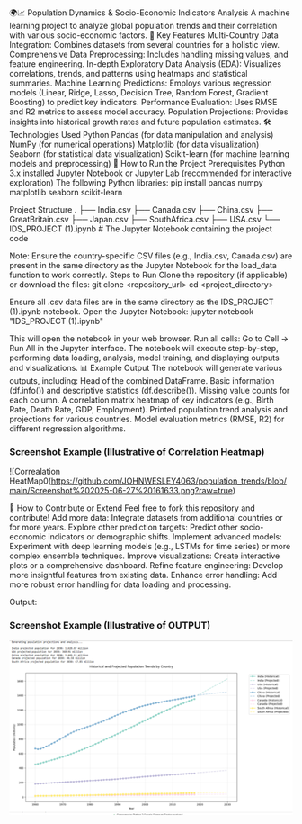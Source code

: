 🌍📈 Population Dynamics & Socio-Economic Indicators Analysis
A machine learning project to analyze global population trends and their correlation with various socio-economic factors.
🌟 Key Features
Multi-Country Data Integration: Combines datasets from several countries for a holistic view.
Comprehensive Data Preprocessing: Includes handling missing values, and feature engineering.
In-depth Exploratory Data Analysis (EDA): Visualizes correlations, trends, and patterns using heatmaps and statistical summaries.
Machine Learning Predictions: Employs various regression models (Linear, Ridge, Lasso, Decision Tree, Random Forest, Gradient Boosting) to predict key indicators.
Performance Evaluation: Uses RMSE and R2 metrics to assess model accuracy.
Population Projections: Provides insights into historical growth rates and future population estimates.
🛠️ Technologies Used
Python
Pandas (for data manipulation and analysis)
NumPy (for numerical operations)
Matplotlib (for data visualization)
Seaborn (for statistical data visualization)
Scikit-learn (for machine learning models and preprocessing)
🚀 How to Run the Project
Prerequisites
Python 3.x installed
Jupyter Notebook or Jupyter Lab (recommended for interactive exploration)
The following Python libraries:
pip install pandas numpy matplotlib seaborn scikit-learn


Project Structure
.
├── India.csv
├── Canada.csv
├── China.csv
├── GreatBritain.csv
├── Japan.csv
├── SouthAfrica.csv
├── USA.csv
└── IDS_PROJECT (1).ipynb  # The Jupyter Notebook containing the project code


Note: Ensure the country-specific CSV files (e.g., India.csv, Canada.csv) are present in the same directory as the Jupyter Notebook for the load_data function to work correctly.
Steps to Run
Clone the repository (if applicable) or download the files:
git clone <repository_url>
cd <project_directory>


Ensure all .csv data files are in the same directory as the IDS_PROJECT (1).ipynb notebook.
Open the Jupyter Notebook:
jupyter notebook "IDS_PROJECT (1).ipynb"

This will open the notebook in your web browser.
Run all cells: Go to Cell -> Run All in the Jupyter interface. The notebook will execute step-by-step, performing data loading, analysis, model training, and displaying outputs and visualizations.
📊 Example Output
The notebook will generate various outputs, including:
Head of the combined DataFrame.
Basic information (df.info()) and descriptive statistics (df.describe()).
Missing value counts for each column.
A correlation matrix heatmap of key indicators (e.g., Birth Rate, Death Rate, GDP, Employment).
Printed population trend analysis and projections for various countries.
Model evaluation metrics (RMSE, R2) for different regression algorithms.
### Screenshot Example (Illustrative of Correlation Heatmap)
![Correalation HeatMap0(https://github.com/JOHNWESLEY4063/population_trends/blob/main/Screenshot%202025-06-27%20161633.png?raw=true)

🤝 How to Contribute or Extend
Feel free to fork this repository and contribute!
Add more data: Integrate datasets from additional countries or for more years.
Explore other prediction targets: Predict other socio-economic indicators or demographic shifts.
Implement advanced models: Experiment with deep learning models (e.g., LSTMs for time series) or more complex ensemble techniques.
Improve visualizations: Create interactive plots or a comprehensive dashboard.
Refine feature engineering: Develop more insightful features from existing data.
Enhance error handling: Add more robust error handling for data loading and processing.



Output:

### Screenshot Example (Illustrative of OUTPUT)
![Correlation Heatmap](https://github.com/JOHNWESLEY4063/population_trends/blob/main/Screenshot%202025-05-01%20102832.png?raw=true)
